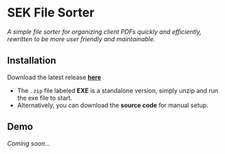 # SEK File Sorter

*A simple file sorter for organizing client PDFs quickly and efficiently, rewritten to be more user friendly and maintainable.*

## Installation

Download the latest release [**here**](https://github.com/scottfennell5/SEK-FileSorter-v2.0/releases/latest)

- The `.zip` file labeled **EXE** is a standalone version, simply unzip and run the exe file to start.
- Alternatively, you can download the **source code** for manual setup.

## Demo

*Coming soon...*
